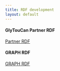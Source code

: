 ```yaml
---
title: RDF development
layout: default
---
```


#### GlyTouCan Partner RDF

[Partner RDF](/system/rdf/partnerRdf)



#### GRAPH RDF

[GRAPH RDF](/system/rdf/graphRdf)
